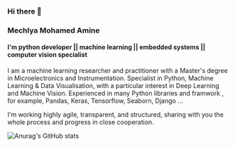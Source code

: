 ### Hi there 👋
### Mechlya Mohamed Amine
#### I'm python developer || machine learning || embedded systems || computer vision specialist

I am a machine learning researcher and practitioner with a Master's degree in Microelectronics and Instrumentation. Specialist in Python, Machine Learning & Data Visualisation, with a particular interest in Deep Learning and Machine Vision. Experienced in many Python libraries and framwork , for example, Pandas, Keras, Tensorflow, Seaborn, Django ...

I'm working highly agile, transparent, and structured, sharing with you the whole process and progress in close cooperation.

![Anurag's GitHub stats](https://github-readme-stats.vercel.app/api?username=mechlya&show_icons=true&theme=merko)

